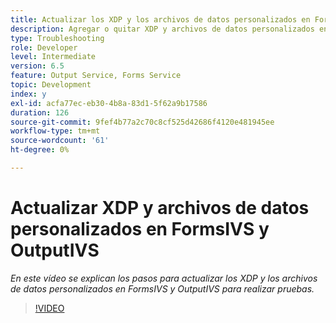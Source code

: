 ```yaml
---
title: Actualizar los XDP y los archivos de datos personalizados en FormsIVS y OutputIVS para realizar pruebas
description: Agregar o quitar XDP y archivos de datos personalizados en FormsIVS y OutputIVS
type: Troubleshooting
role: Developer
level: Intermediate
version: 6.5
feature: Output Service, Forms Service
topic: Development
index: y
exl-id: acfa77ec-eb30-4b8a-83d1-5f62a9b17586
duration: 126
source-git-commit: 9fef4b77a2c70c8cf525d42686f4120e481945ee
workflow-type: tm+mt
source-wordcount: '61'
ht-degree: 0%

---
```


# Actualizar XDP y archivos de datos personalizados en FormsIVS y OutputIVS

*En este vídeo se explican los pasos para actualizar los XDP y los archivos de datos personalizados en FormsIVS y OutputIVS para realizar pruebas.*

>[!VIDEO](https://video.tv.adobe.com/v/335513?quality=12&learn=on)
